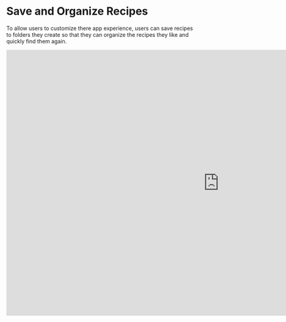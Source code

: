 # Save and Organize Recipes

To allow users to customize there app experience, users can save recipes to folders they create so that they can organize the recipes they like and quickly find them again.

<iframe width="1112" height="695" src="https://www.youtube.com/embed/Usp56OdSEF8" title="Save recipe to a folder" frameborder="0" allow="accelerometer; autoplay; clipboard-write; encrypted-media; gyroscope; picture-in-picture; web-share" referrerpolicy="strict-origin-when-cross-origin" allowfullscreen></iframe>
